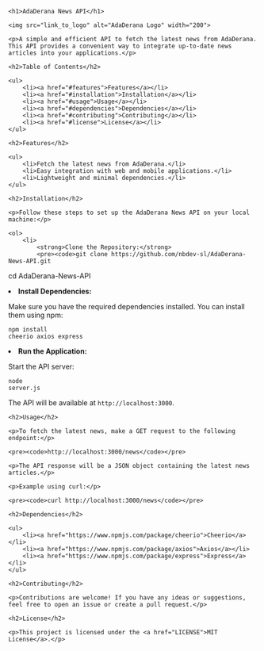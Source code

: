 <html lang="en">

<head>
    <meta charset="UTF-8">
    <meta name="viewport" content="width=device-width, initial-scale=1.0">
    <title>AdaDerana News API</title>
</head>

<body>

    <h1>AdaDerana News API</h1>

    <img src="link_to_logo" alt="AdaDerana Logo" width="200">

    <p>A simple and efficient API to fetch the latest news from AdaDerana. This API provides a convenient way to integrate up-to-date news articles into your applications.</p>

    <h2>Table of Contents</h2>

    <ul>
        <li><a href="#features">Features</a></li>
        <li><a href="#installation">Installation</a></li>
        <li><a href="#usage">Usage</a></li>
        <li><a href="#dependencies">Dependencies</a></li>
        <li><a href="#contributing">Contributing</a></li>
        <li><a href="#license">License</a></li>
    </ul>

    <h2>Features</h2>

    <ul>
        <li>Fetch the latest news from AdaDerana.</li>
        <li>Easy integration with web and mobile applications.</li>
        <li>Lightweight and minimal dependencies.</li>
    </ul>

    <h2>Installation</h2>

    <p>Follow these steps to set up the AdaDerana News API on your local machine:</p>

    <ol>
        <li>
            <strong>Clone the Repository:</strong>
            <pre><code>git clone https://github.com/nbdev-sl/AdaDerana-News-API.git
cd AdaDerana-News-API</code></pre>
        </li>
        <li>
            <strong>Install Dependencies:</strong>
            <p>Make sure you have the required dependencies installed. You can install them using npm:</p>
            <pre><code>npm install cheerio axios express</code></pre>
        </li>
        <li>
            <strong>Run the Application:</strong>
            <p>Start the API server:</p>
            <pre><code>node server.js</code></pre>
            <p>The API will be available at <code>http://localhost:3000</code>.</p>
        </li>
    </ol>

    <h2>Usage</h2>

    <p>To fetch the latest news, make a GET request to the following endpoint:</p>

    <pre><code>http://localhost:3000/news</code></pre>

    <p>The API response will be a JSON object containing the latest news articles.</p>

    <p>Example using curl:</p>

    <pre><code>curl http://localhost:3000/news</code></pre>

    <h2>Dependencies</h2>

    <ul>
        <li><a href="https://www.npmjs.com/package/cheerio">Cheerio</a></li>
        <li><a href="https://www.npmjs.com/package/axios">Axios</a></li>
        <li><a href="https://www.npmjs.com/package/express">Express</a></li>
    </ul>

    <h2>Contributing</h2>

    <p>Contributions are welcome! If you have any ideas or suggestions, feel free to open an issue or create a pull request.</p>

    <h2>License</h2>

    <p>This project is licensed under the <a href="LICENSE">MIT License</a>.</p>

</body>

</html>
